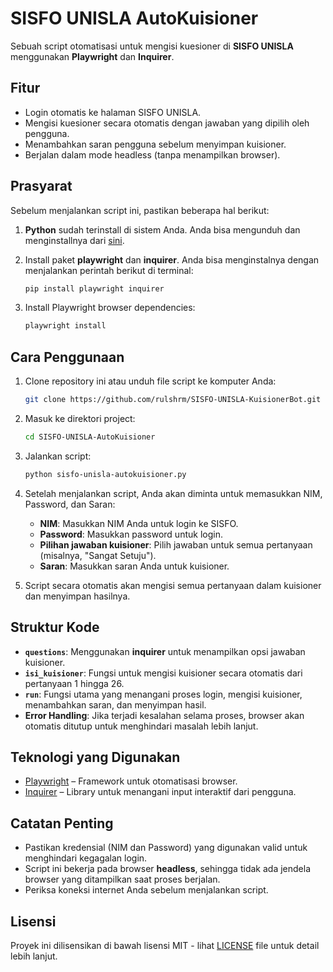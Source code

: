 # SISFO UNISLA AutoKuisioner

Sebuah script otomatisasi untuk mengisi kuesioner di **SISFO UNISLA** menggunakan **Playwright** dan **Inquirer**.

## Fitur
- Login otomatis ke halaman SISFO UNISLA.
- Mengisi kuesioner secara otomatis dengan jawaban yang dipilih oleh pengguna.
- Menambahkan saran pengguna sebelum menyimpan kuisioner.
- Berjalan dalam mode headless (tanpa menampilkan browser).

## Prasyarat

Sebelum menjalankan script ini, pastikan beberapa hal berikut:

1. **Python** sudah terinstall di sistem Anda. Anda bisa mengunduh dan menginstallnya dari [sini](https://www.python.org/downloads/).
2. Install paket **playwright** dan **inquirer**. Anda bisa menginstalnya dengan menjalankan perintah berikut di terminal:

    ```bash
    pip install playwright inquirer
    ```

3. Install Playwright browser dependencies:

    ```bash
    playwright install
    ```

## Cara Penggunaan

1. Clone repository ini atau unduh file script ke komputer Anda:

    ```bash
    git clone https://github.com/rulshrm/SISFO-UNISLA-KuisionerBot.git
    ```

2. Masuk ke direktori project:

    ```bash
    cd SISFO-UNISLA-AutoKuisioner
    ```

3. Jalankan script:

    ```bash
    python sisfo-unisla-autokuisioner.py
    ```

4. Setelah menjalankan script, Anda akan diminta untuk memasukkan NIM, Password, dan Saran:

    - **NIM**: Masukkan NIM Anda untuk login ke SISFO.
    - **Password**: Masukkan password untuk login.
    - **Pilihan jawaban kuisioner**: Pilih jawaban untuk semua pertanyaan (misalnya, "Sangat Setuju").
    - **Saran**: Masukkan saran Anda untuk kuisioner.

5. Script secara otomatis akan mengisi semua pertanyaan dalam kuisioner dan menyimpan hasilnya.

## Struktur Kode

- **`questions`**: Menggunakan **inquirer** untuk menampilkan opsi jawaban kuisioner.
- **`isi_kuisioner`**: Fungsi untuk mengisi kuisioner secara otomatis dari pertanyaan 1 hingga 26.
- **`run`**: Fungsi utama yang menangani proses login, mengisi kuisioner, menambahkan saran, dan menyimpan hasil.
- **Error Handling**: Jika terjadi kesalahan selama proses, browser akan otomatis ditutup untuk menghindari masalah lebih lanjut.

## Teknologi yang Digunakan
- [Playwright](https://playwright.dev/python/docs/intro) – Framework untuk otomatisasi browser.
- [Inquirer](https://pypi.org/project/inquirer/) – Library untuk menangani input interaktif dari pengguna.

## Catatan Penting

- Pastikan kredensial (NIM dan Password) yang digunakan valid untuk menghindari kegagalan login.
- Script ini bekerja pada browser **headless**, sehingga tidak ada jendela browser yang ditampilkan saat proses berjalan.
- Periksa koneksi internet Anda sebelum menjalankan script.

## Lisensi

Proyek ini dilisensikan di bawah lisensi MIT - lihat [LICENSE](LICENSE) file untuk detail lebih lanjut.
